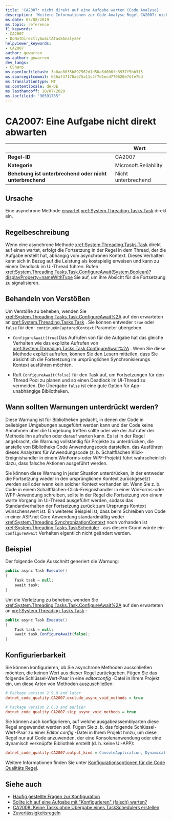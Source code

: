 ```yaml
---
title: 'CA2007: nicht direkt auf eine Aufgabe warten (Code Analyse)'
description: 'Weitere Informationen zur Code Analyse Regel CA2007: nicht direkt auf eine Aufgabe warten'
ms.date: 03/08/2019
ms.topic: reference
f1_keywords:
- CA2007
- DoNotDirectlyAwaitATaskAnalyzer
helpviewer_keywords:
- CA2007
author: gewarren
ms.author: gewarren
dev_langs:
- CSharp
ms.openlocfilehash: 3a0ae8035b897562d1d50a6d006fc8937f5bb315
ms.sourcegitcommit: 636af37170ae75a11c4f7d1ecd770820e7dfe7bd
ms.translationtype: MT
ms.contentlocale: de-DE
ms.lasthandoff: 10/07/2020
ms.locfileid: "96591765"
---
```

# <a name="ca2007-do-not-directly-await-a-task"></a>CA2007: Eine Aufgabe nicht direkt abwarten

| | Wert |
|-|-|
| **Regel-ID** |CA2007|
| **Kategorie** |Microsoft.Reliability|
| **Behebung ist unterbrechend oder nicht unterbrechend** |Nicht unterbrechend|

## <a name="cause"></a>Ursache

Eine asynchrone Methode [erwartet](../../../csharp/language-reference/operators/await.md) <xref:System.Threading.Tasks.Task> direkt ein.

## <a name="rule-description"></a>Regelbeschreibung

Wenn eine asynchrone Methode <xref:System.Threading.Tasks.Task> direkt auf einen wartet, erfolgt die Fortsetzung in der Regel in dem Thread, der die Aufgabe erstellt hat, abhängig vom asynchronen Kontext. Dieses Verhalten kann sich in Bezug auf die Leistung als kostspielig erweisen und kann zu einem Deadlock im UI-Thread führen. Rufen <xref:System.Threading.Tasks.Task.ConfigureAwait(System.Boolean)?displayProperty=nameWithType> Sie auf, um ihre Absicht für die Fortsetzung zu signalisieren.

## <a name="how-to-fix-violations"></a>Behandeln von Verstößen

Um Verstöße zu beheben, wenden Sie <xref:System.Threading.Tasks.Task.ConfigureAwait%2A> auf den erwarteten an <xref:System.Threading.Tasks.Task> . Sie können entweder `true` oder `false` für den- `continueOnCapturedContext` Parameter übergeben.

- `ConfigureAwait(true)`Das Aufrufen von für die Aufgabe hat das gleiche Verhalten wie das explizite Aufrufen von <xref:System.Threading.Tasks.Task.ConfigureAwait%2A> . Wenn Sie diese Methode explizit aufrufen, können Sie den Lesern mitteilen, dass Sie absichtlich die Fortsetzung im ursprünglichen Synchronisierungs Kontext ausführen möchten.

- Ruft `ConfigureAwait(false)` für den Task auf, um Fortsetzungen für den Thread Pool zu planen und so einen Deadlock im UI-Thread zu vermeiden. Die Übergabe `false` ist eine gute Option für App-unabhängige Bibliotheken.

## <a name="when-to-suppress-warnings"></a>Wann sollten Warnungen unterdrückt werden?

Diese Warnung ist für Bibliotheken gedacht, in denen der Code in beliebigen Umgebungen ausgeführt werden kann und der Code keine Annahmen über die Umgebung treffen sollte oder wie der Aufrufer der Methode ihn aufrufen oder darauf warten kann. Es ist in der Regel angebracht, die Warnung vollständig für Projekte zu unterdrücken, die anstelle von Bibliotheks Code Anwendungscode darstellen. das Ausführen dieses Analyzers für Anwendungscode (z. b. Schaltflächen Klick-Ereignishandler in einem WinForms-oder WPF-Projekt) führt wahrscheinlich dazu, dass falsche Aktionen ausgeführt werden.

Sie können diese Warnung in jeder Situation unterdrücken, in der entweder die Fortsetzung wieder in den ursprünglichen Kontext zurückgesetzt werden soll oder wenn kein solcher Kontext vorhanden ist. Wenn Sie z. b. Code in einem Schaltflächen-Click-Ereignishandler in einer WinForms-oder WPF-Anwendung schreiben, sollte in der Regel die Fortsetzung von einem warte Vorgang im UI-Thread ausgeführt werden, sodass das Standardverhalten der Fortsetzung zurück zum Ursprungs Kontext wünschenswert ist. Ein weiteres Beispiel ist, dass beim Schreiben von Code in einer ASP.net Core Anwendung standardmäßig weder <xref:System.Threading.SynchronizationContext> noch vorhanden ist <xref:System.Threading.Tasks.TaskScheduler> . aus diesem Grund würde ein- `ConfigureAwait` Verhalten eigentlich nicht geändert werden.

## <a name="example"></a>Beispiel

Der folgende Code Ausschnitt generiert die Warnung:

```csharp
public async Task Execute()
{
    Task task = null;
    await task;
}
```

Um die Verletzung zu beheben, wenden Sie <xref:System.Threading.Tasks.Task.ConfigureAwait%2A> auf den erwarteten an <xref:System.Threading.Tasks.Task> :

```csharp
public async Task Execute()
{
    Task task = null;
    await task.ConfigureAwait(false);
}
```

## <a name="configurability"></a>Konfigurierbarkeit

Sie können konfigurieren, ob Sie asynchrone Methoden ausschließen möchten, die keinen Wert aus dieser Regel zurückgeben. Fügen Sie das folgende Schlüssel-Wert-Paar in eine *editorconfig* -Datei in Ihrem Projekt ein, um diese Arten von Methoden auszuschließen:

```ini
# Package version 2.9.0 and later
dotnet_code_quality.CA2007.exclude_async_void_methods = true

# Package version 2.6.3 and earlier
dotnet_code_quality.CA2007.skip_async_void_methods = true
```

Sie können auch konfigurieren, auf welche ausgabeassemblyarten diese Regel angewendet werden soll. Fügen Sie z. b. das folgende Schlüssel-Wert-Paar zu einer *Editor config* -Datei in Ihrem Projekt hinzu, um diese Regel nur auf Code anzuwenden, der eine Konsolenanwendung oder eine dynamisch verknüpfte Bibliothek erstellt (d. h. keine UI-APP):

```ini
dotnet_code_quality.CA2007.output_kind = ConsoleApplication, DynamicallyLinkedLibrary
```

Weitere Informationen finden Sie unter [Konfigurationsoptionen für die Code Qualitäts Regel](../code-quality-rule-options.md).

## <a name="see-also"></a>Siehe auch

- [Häufig gestellte Fragen zur Konfiguration](https://devblogs.microsoft.com/dotnet/configureawait-faq/)
- [Sollte ich auf eine Aufgabe mit "Konfigurieren" (falsch) warten?](https://github.com/Microsoft/vs-threading/blob/master/doc/cookbook_vs.md#should-i-await-a-task-with-configureawaitfalse)
- [CA2008: Keine Tasks ohne Übergabe eines TaskSchedulers erstellen](ca2008.md)
- [Zuverlässigkeitsregeln](reliability-warnings.md)
